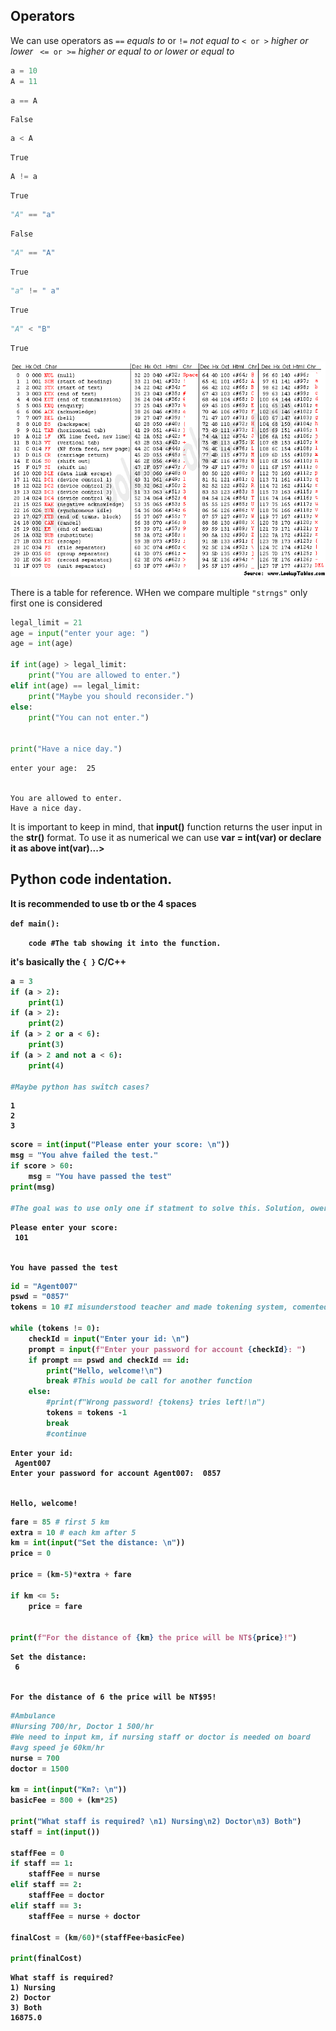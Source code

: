 ## Operators
We can use operators as `==` *equals to* or `!=` *not equal to* `< or >` *higher or lower* ` <= or >=` *higher or equal to or lower or equal to*


```python
a = 10
A = 11
```


```python
a == A
```




    False




```python
a < A
```




    True




```python
A != a
```




    True




```python
"A" == "a"
```




    False




```python
"A" == "A"
```




    True




```python
"a" != " a"
```




    True




```python
"A" < "B"
```




    True



![asciifull.gif](pythonLesson05_files/10b94b1a-7404-42e3-a53e-d2d22388b65a.gif)

There is a table for reference. WHen we compare multiple `"strngs"` only first one is considered


```python
legal_limit = 21
age = input("enter your age: ")
age = int(age)

if int(age) > legal_limit:
    print("You are allowed to enter.")
elif int(age) == legal_limit:
    print("Maybe you should reconsider.")
else:
    print("You can not enter.")


print("Have a nice day.")
```

    enter your age:  25
    

    You are allowed to enter.
    Have a nice day.
    

<div class="alert alert-block alert-info">
It is important to keep in mind, that <b>input()</b> function returns the user input in the <b>str()</b> format. To use it as numerical we can use <b>var = <b>int(var)</b> or declare it as above <b>int(var)...</b>>
</div>

## Python code indentation. 
It is recommended to use tb or the 4 spaces

`def main():`

`    code #The tab showing it into the function.`

it's basically the `{ }` C/C++


```python
a = 3
if (a > 2):
    print(1)
if (a > 2):
    print(2)
if (a > 2 or a < 6):
    print(3)
if (a > 2 and not a < 6):
    print(4)

#Maybe python has switch cases?
```

    1
    2
    3
    


```python
score = int(input("Please enter your score: \n"))
msg = "You ahve failed the test."
if score > 60:
    msg = "You have passed the test"
print(msg)

#The goal was to use only one if statment to solve this. Solution, owerride the value of msg. It taught us to not overthink! Simplicity is the way!
```

    Please enter your score: 
     101
    

    You have passed the test
    


```python
id = "Agent007"
pswd = "0857"
tokens = 10 #I misunderstood teacher and made tokening system, comented out code is the implementation if said system

while (tokens != 0):
    checkId = input("Enter your id: \n")
    prompt = input(f"Enter your password for account {checkId}: ")
    if prompt == pswd and checkId == id:
        print("Hello, welcome!\n")
        break #This would be call for another function
    else:
        #print(f"Wrong password! {tokens} tries left!\n")
        tokens = tokens -1
        break
        #continue
```

    Enter your id: 
     Agent007
    Enter your password for account Agent007:  0857
    

    Hello, welcome!
    
    


```python
fare = 85 # first 5 km
extra = 10 # each km after 5
km = int(input("Set the distance: \n"))
price = 0

price = (km-5)*extra + fare

if km <= 5:
    price = fare
   

print(f"For the distance of {km} the price will be NT${price}!")
```

    Set the distance: 
     6
    

    For the distance of 6 the price will be NT$95!
    


```python
#Ambulance
#Nursing 700/hr, Doctor 1 500/hr
#We need to input km, if nursing staff or doctor is needed on board
#avg speed je 60km/hr
nurse = 700
doctor = 1500

km = int(input("Km?: \n"))
basicFee = 800 + (km*25)

print("What staff is required? \n1) Nursing\n2) Doctor\n3) Both")
staff = int(input())

staffFee = 0
if staff == 1:
    staffFee = nurse
elif staff == 2:
    staffFee = doctor
elif staff == 3:
    staffFee = nurse + doctor

finalCost = (km/60)*(staffFee+basicFee)

print(finalCost)
```

    What staff is required? 
    1) Nursing
    2) Doctor
    3) Both
    16875.0
    


```python

```
